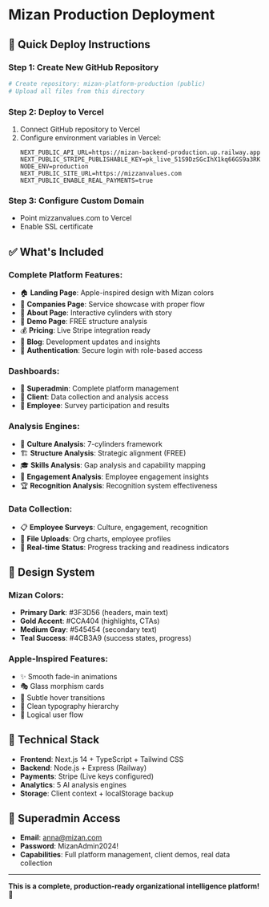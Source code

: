 # Mizan Production Deployment

## 🚀 Quick Deploy Instructions

### Step 1: Create New GitHub Repository
```bash
# Create repository: mizan-platform-production (public)
# Upload all files from this directory
```

### Step 2: Deploy to Vercel
1. Connect GitHub repository to Vercel
2. Configure environment variables in Vercel:
   ```
   NEXT_PUBLIC_API_URL=https://mizan-backend-production.up.railway.app
   NEXT_PUBLIC_STRIPE_PUBLISHABLE_KEY=pk_live_51S9DzSGcIhX1kq66GS9a3RKZGjQIbfgkb5aAe0zDzQGQR8JVe4NOSqme3cl2D06OkxHWQUzJxnlWhpyl0L8RuIZN00fac17cPL
   NODE_ENV=production
   NEXT_PUBLIC_SITE_URL=https://mizzanvalues.com
   NEXT_PUBLIC_ENABLE_REAL_PAYMENTS=true
   ```

### Step 3: Configure Custom Domain
- Point mizzanvalues.com to Vercel
- Enable SSL certificate

## ✅ What's Included

### Complete Platform Features:
- 🏠 **Landing Page**: Apple-inspired design with Mizan colors
- 🏢 **Companies Page**: Service showcase with proper flow
- 📖 **About Page**: Interactive cylinders with story
- 🎯 **Demo Page**: FREE structure analysis
- 💰 **Pricing**: Live Stripe integration ready
- 📝 **Blog**: Development updates and insights
- 🔐 **Authentication**: Secure login with role-based access

### Dashboards:
- 👑 **Superadmin**: Complete platform management
- 💼 **Client**: Data collection and analysis access
- 👤 **Employee**: Survey participation and results

### Analysis Engines:
- 🎯 **Culture Analysis**: 7-cylinders framework
- 🏗️ **Structure Analysis**: Strategic alignment (FREE)
- 🎓 **Skills Analysis**: Gap analysis and capability mapping
- 💖 **Engagement Analysis**: Employee engagement insights
- 🏆 **Recognition Analysis**: Recognition system effectiveness

### Data Collection:
- 📋 **Employee Surveys**: Culture, engagement, recognition
- 📁 **File Uploads**: Org charts, employee profiles
- 🔄 **Real-time Status**: Progress tracking and readiness indicators

## 🎨 Design System

### Mizan Colors:
- **Primary Dark**: #3F3D56 (headers, main text)
- **Gold Accent**: #CCA404 (highlights, CTAs)
- **Medium Gray**: #545454 (secondary text)
- **Teal Success**: #4CB3A9 (success states, progress)

### Apple-Inspired Features:
- ✨ Smooth fade-in animations
- 🎭 Glass morphism cards
- 🌊 Subtle hover transitions
- 📐 Clean typography hierarchy
- 🎯 Logical user flow

## 🔧 Technical Stack

- **Frontend**: Next.js 14 + TypeScript + Tailwind CSS
- **Backend**: Node.js + Express (Railway)
- **Payments**: Stripe (Live keys configured)
- **Analytics**: 5 AI analysis engines
- **Storage**: Client context + localStorage backup

## 👑 Superadmin Access

- **Email**: anna@mizan.com
- **Password**: MizanAdmin2024!
- **Capabilities**: Full platform management, client demos, real data collection

---

**This is a complete, production-ready organizational intelligence platform!** 🎉
